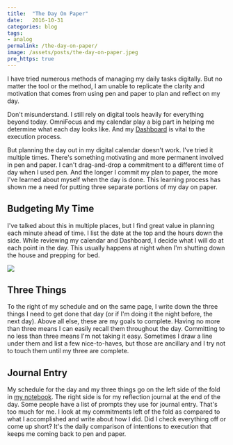 ```yaml
---
title:  "The Day On Paper"
date:   2016-10-31
categories: blog
tags:
- analog
permalink: /the-day-on-paper/
image: /assets/posts/the-day-on-paper.jpeg
pre_https: true
---
```

I have tried numerous methods of managing my daily tasks digitally. But no matter the tool or the method, I am unable to replicate the clarity and motivation that comes from using pen and paper to plan and reflect on my day.
<!--more-->

Don't misunderstand. I still rely on digital tools heavily for everything beyond today. OmniFocus and my calendar play a big part in helping me determine what each day looks like. And my [Dashboard](http://joebuhlig.com/the-omnifocus-dashboard/) is vital to the execution process.

But planning the day out in my digital calendar doesn't work. I've tried it multiple times. There's something motivating and more permanent involved in pen and paper. I can't drag-and-drop a commitment to a different time of day when I used pen. And the longer I commit my plan to paper, the more I've learned about myself when the day is done. This learning process has shown me a need for putting three separate portions of my day on paper.

## Budgeting My Time

I've talked about this in multiple places, but I find great value in planning each minute ahead of time. I list the date at the top and the hours down the side. While reviewing my calendar and Dashboard, I decide what I will do at each point in the day. This usually happens at night when I'm shutting down the house and prepping for bed.

<img class="center-image post-image-small" src="https://joebuhlig.com/assets/posts_extra/the-day-on-paper/daily-time-budget.jpg" />

## Three Things

To the right of my schedule and on the same page, I write down the three things I need to get done that day (or if I'm doing it the night before, the next day). Above all else, these are my goals to complete. Having no more than three means I can easily recall them throughout the day. Committing to no less than three means I'm not taking it easy. Sometimes I draw a line under them and list a few nice-to-haves, but those are ancillary and I try not to touch them until my three are complete.

## Journal Entry

My schedule for the day and my three things go on the left side of the fold in [my notebook](http://joebuhlig.com/analog-writing-organization/). The right side is for my reflection journal at the end of the day. Some people have a list of prompts they use for journal entry. That's too much for me. I look at my commitments left of the fold as compared to what I accomplished and write about how I did. Did I check everything off or come up short? It's the daily comparison of intentions to execution that keeps me coming back to pen and paper.
